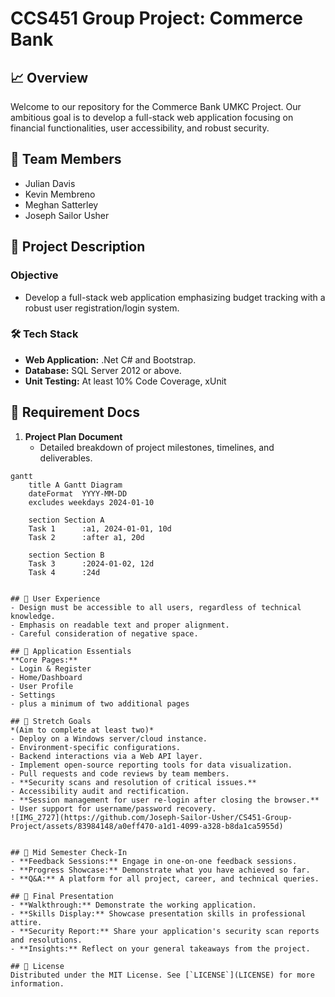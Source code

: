 # CCS451 Group Project: Commerce Bank

## 📈 Overview
Welcome to our repository for the Commerce Bank UMKC Project. Our ambitious goal is to develop a full-stack web application focusing on financial functionalities, user accessibility, and robust security.

## 👥 Team Members
- Julian Davis
- Kevin Membreno
- Meghan Satterley
- Joseph Sailor Usher

## 🌟 Project Description
### Objective
- Develop a full-stack web application emphasizing budget tracking with a robust user registration/login system.

### 🛠️ Tech Stack
- **Web Application:** .Net C# and Bootstrap.
- **Database:** SQL Server 2012 or above.
- **Unit Testing:** At least 10% Code Coverage, xUnit

## 📑 Requirement Docs
1. **Project Plan Document**
   - Detailed breakdown of project milestones, timelines, and deliverables.

```mermaid
gantt
    title A Gantt Diagram
    dateFormat  YYYY-MM-DD
    excludes weekdays 2024-01-10

    section Section A
    Task 1      :a1, 2024-01-01, 10d
    Task 2      :after a1, 20d

    section Section B
    Task 3      :2024-01-02, 12d
    Task 4      :24d


## 🎨 User Experience
- Design must be accessible to all users, regardless of technical knowledge.
- Emphasis on readable text and proper alignment.
- Careful consideration of negative space.

## 📃 Application Essentials
**Core Pages:**
- Login & Register
- Home/Dashboard
- User Profile
- Settings
- plus a minimum of two additional pages

## 🚀 Stretch Goals
*(Aim to complete at least two)*
- Deploy on a Windows server/cloud instance.
- Environment-specific configurations.
- Backend interactions via a Web API layer.
- Implement open-source reporting tools for data visualization.
- Pull requests and code reviews by team members.
- **Security scans and resolution of critical issues.**
- Accessibility audit and rectification.
- **Session management for user re-login after closing the browser.**
- User support for username/password recovery.
![IMG_2727](https://github.com/Joseph-Sailor-Usher/CS451-Group-Project/assets/83984148/a0eff470-a1d1-4099-a328-b8da1ca5955d)


## 📅 Mid Semester Check-In
- **Feedback Sessions:** Engage in one-on-one feedback sessions.
- **Progress Showcase:** Demonstrate what you have achieved so far.
- **Q&A:** A platform for all project, career, and technical queries.

## 🎤 Final Presentation
- **Walkthrough:** Demonstrate the working application.
- **Skills Display:** Showcase presentation skills in professional attire.
- **Security Report:** Share your application's security scan reports and resolutions.
- **Insights:** Reflect on your general takeaways from the project.

## 📜 License
Distributed under the MIT License. See [`LICENSE`](LICENSE) for more information.
